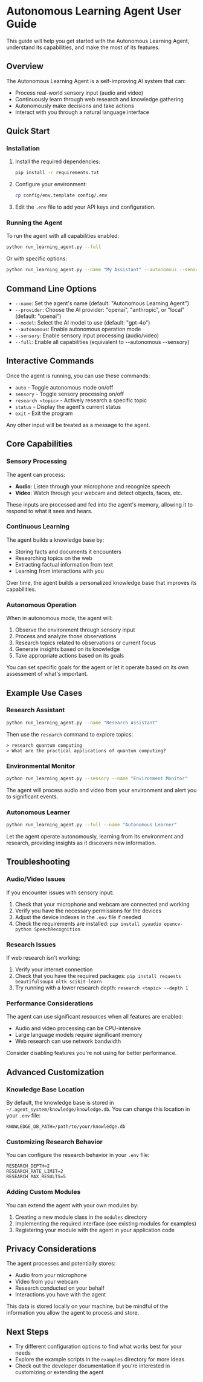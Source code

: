 # Autonomous Learning Agent User Guide

This guide will help you get started with the Autonomous Learning Agent, understand its capabilities, and make the most of its features.

## Overview

The Autonomous Learning Agent is a self-improving AI system that can:
- Process real-world sensory input (audio and video)
- Continuously learn through web research and knowledge gathering
- Autonomously make decisions and take actions
- Interact with you through a natural language interface

## Quick Start

### Installation

1. Install the required dependencies:
   ```bash
   pip install -r requirements.txt
   ```

2. Configure your environment:
   ```bash
   cp config/env.template config/.env
   ```
   
3. Edit the `.env` file to add your API keys and configuration.

### Running the Agent

To run the agent with all capabilities enabled:

```bash
python run_learning_agent.py --full
```

Or with specific options:

```bash
python run_learning_agent.py --name "My Assistant" --autonomous --sensory
```

## Command Line Options

- `--name`: Set the agent's name (default: "Autonomous Learning Agent")
- `--provider`: Choose the AI provider: "openai", "anthropic", or "local" (default: "openai")
- `--model`: Select the AI model to use (default: "gpt-4o")
- `--autonomous`: Enable autonomous operation mode
- `--sensory`: Enable sensory input processing (audio/video)
- `--full`: Enable all capabilities (equivalent to --autonomous --sensory)

## Interactive Commands

Once the agent is running, you can use these commands:

- `auto` - Toggle autonomous mode on/off
- `sensory` - Toggle sensory processing on/off
- `research <topic>` - Actively research a specific topic
- `status` - Display the agent's current status
- `exit` - Exit the program

Any other input will be treated as a message to the agent.

## Core Capabilities

### Sensory Processing

The agent can process:

- **Audio**: Listen through your microphone and recognize speech
- **Video**: Watch through your webcam and detect objects, faces, etc.

These inputs are processed and fed into the agent's memory, allowing it to respond to what it sees and hears.

### Continuous Learning

The agent builds a knowledge base by:

- Storing facts and documents it encounters
- Researching topics on the web
- Extracting factual information from text
- Learning from interactions with you

Over time, the agent builds a personalized knowledge base that improves its capabilities.

### Autonomous Operation

When in autonomous mode, the agent will:

1. Observe the environment through sensory input
2. Process and analyze those observations
3. Research topics related to observations or current focus
4. Generate insights based on its knowledge
5. Take appropriate actions based on its goals

You can set specific goals for the agent or let it operate based on its own assessment of what's important.

## Example Use Cases

### Research Assistant

```bash
python run_learning_agent.py --name "Research Assistant"
```

Then use the `research` command to explore topics:

```
> research quantum computing
> What are the practical applications of quantum computing?
```

### Environmental Monitor

```bash
python run_learning_agent.py --sensory --name "Environment Monitor"
```

The agent will process audio and video from your environment and alert you to significant events.

### Autonomous Learner

```bash
python run_learning_agent.py --full --name "Autonomous Learner"
```

Let the agent operate autonomously, learning from its environment and research, providing insights as it discovers new information.

## Troubleshooting

### Audio/Video Issues

If you encounter issues with sensory input:

1. Check that your microphone and webcam are connected and working
2. Verify you have the necessary permissions for the devices
3. Adjust the device indexes in the `.env` file if needed
4. Check the requirements are installed: `pip install pyaudio opencv-python SpeechRecognition`

### Research Issues

If web research isn't working:

1. Verify your internet connection
2. Check that you have the required packages: `pip install requests beautifulsoup4 nltk scikit-learn`
3. Try running with a lower research depth: `research <topic> --depth 1`

### Performance Considerations

The agent can use significant resources when all features are enabled:

- Audio and video processing can be CPU-intensive
- Large language models require significant memory
- Web research can use network bandwidth

Consider disabling features you're not using for better performance.

## Advanced Customization

### Knowledge Base Location

By default, the knowledge base is stored in `~/.agent_system/knowledge/knowledge.db`. You can change this location in your `.env` file:

```
KNOWLEDGE_DB_PATH=/path/to/your/knowledge.db
```

### Customizing Research Behavior

You can configure the research behavior in your `.env` file:

```
RESEARCH_DEPTH=2
RESEARCH_RATE_LIMIT=2
RESEARCH_MAX_RESULTS=5
```

### Adding Custom Modules

You can extend the agent with your own modules by:

1. Creating a new module class in the `modules` directory
2. Implementing the required interface (see existing modules for examples)
3. Registering your module with the agent in your application code

## Privacy Considerations

The agent processes and potentially stores:

- Audio from your microphone
- Video from your webcam
- Research conducted on your behalf
- Interactions you have with the agent

This data is stored locally on your machine, but be mindful of the information you allow the agent to process and store.

## Next Steps

- Try different configuration options to find what works best for your needs
- Explore the example scripts in the `examples` directory for more ideas
- Check out the developer documentation if you're interested in customizing or extending the agent
